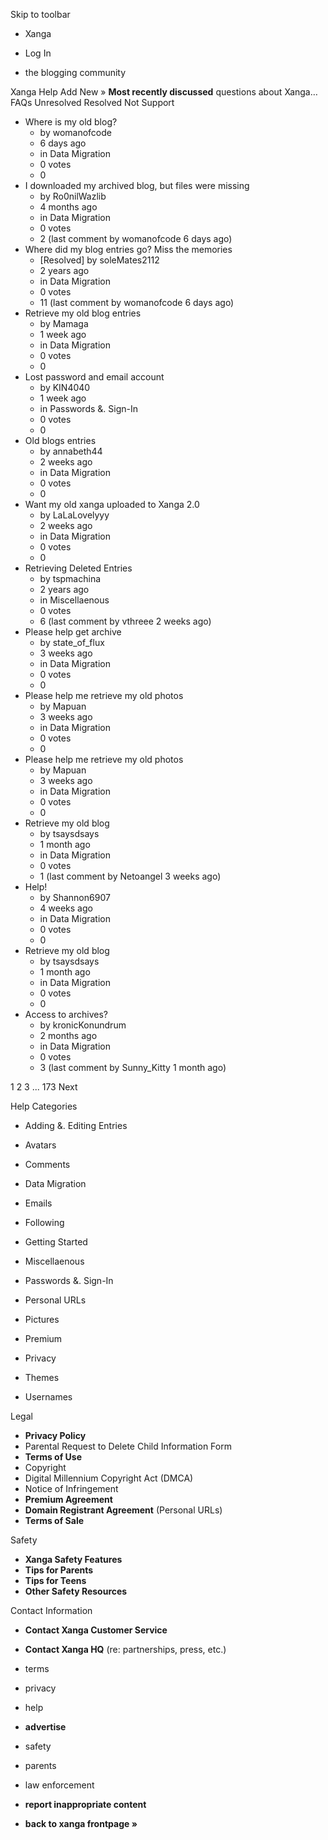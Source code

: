 Skip to toolbar

*   Xanga

*   Log In

*   the blogging community

Xanga Help Add New » **Most recently discussed** questions about Xanga… FAQs Unresolved Resolved Not Support

*   Where is my old blog?
    *   by womanofcode
    *   6 days ago
    *   in Data Migration
    *   0 votes
    *   0
*   I downloaded my archived blog, but files were missing
    *   by Ro0nilWazlib
    *   4 months ago
    *   in Data Migration
    *   0 votes
    *   2 (last comment by womanofcode 6 days ago)
*   Where did my blog entries go? Miss the memories
    *   \[Resolved\] by soleMates2112
    *   2 years ago
    *   in Data Migration
    *   0 votes
    *   11 (last comment by womanofcode 6 days ago)
*   Retrieve my old blog entries
    *   by Mamaga
    *   1 week ago
    *   in Data Migration
    *   0 votes
    *   0
*   Lost password and email account
    *   by KIN4040
    *   1 week ago
    *   in Passwords &. Sign-In
    *   0 votes
    *   0
*   Old blogs entries
    *   by annabeth44
    *   2 weeks ago
    *   in Data Migration
    *   0 votes
    *   0
*   Want my old xanga uploaded to Xanga 2.0
    *   by LaLaLovelyyy
    *   2 weeks ago
    *   in Data Migration
    *   0 votes
    *   0
*   Retrieving Deleted Entries
    *   by tspmachina
    *   2 years ago
    *   in Miscellaenous
    *   0 votes
    *   6 (last comment by vthreee 2 weeks ago)
*   Please help get archive
    *   by state\_of\_flux
    *   3 weeks ago
    *   in Data Migration
    *   0 votes
    *   0
*   Please help me retrieve my old photos
    *   by Mapuan
    *   3 weeks ago
    *   in Data Migration
    *   0 votes
    *   0
*   Please help me retrieve my old photos
    *   by Mapuan
    *   3 weeks ago
    *   in Data Migration
    *   0 votes
    *   0
*   Retrieve my old blog
    *   by tsaysdsays
    *   1 month ago
    *   in Data Migration
    *   0 votes
    *   1 (last comment by Netoangel 3 weeks ago)
*   Help!
    *   by Shannon6907
    *   4 weeks ago
    *   in Data Migration
    *   0 votes
    *   0
*   Retrieve my old blog
    *   by tsaysdsays
    *   1 month ago
    *   in Data Migration
    *   0 votes
    *   0
*   Access to archives?
    *   by kronicKonundrum
    *   2 months ago
    *   in Data Migration
    *   0 votes
    *   3 (last comment by Sunny\_Kitty 1 month ago)

1 2 3 ... 173 Next

Help Categories

*   Adding &. Editing Entries
*   Avatars
*   Comments
*   Data Migration
*   Emails
*   Following
*   Getting Started
*   Miscellaenous

*   Passwords &. Sign-In
*   Personal URLs
*   Pictures
*   Premium
*   Privacy
*   Themes
*   Usernames

Legal

*   **Privacy Policy**
*   Parental Request to Delete Child Information Form
*   **Terms of Use**
*   Copyright
*   Digital Millennium Copyright Act (DMCA)
*   Notice of Infringement
*   **Premium Agreement**
*   **Domain Registrant Agreement** (Personal URLs)
*   **Terms of Sale**

Safety

*   **Xanga Safety Features**
*   **Tips for Parents**
*   **Tips for Teens**
*   **Other Safety Resources**

Contact Information

*   **Contact Xanga Customer Service**
*   **Contact Xanga HQ** (re: partnerships, press, etc.)

*   terms
*   privacy
*   help
*   **advertise**

*   safety
*   parents
*   law enforcement
*   **report inappropriate content**

*   **back to xanga frontpage »**
